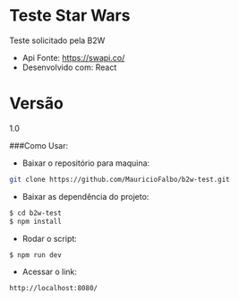 # Teste Star Wars
Teste solicitado pela B2W

- Api Fonte: https://swapi.co/
- Desenvolvido com: React 

# Versão
1.0

###Como Usar:

- Baixar o repositório para maquina:

```sh
git clone https://github.com/MauricioFalbo/b2w-test.git
```

- Baixar as dependência do projeto:

```sh
$ cd b2w-test
$ npm install 
```

- Rodar o script:
```sh
$ npm run dev
```

- Acessar o link:
```sh
http://localhost:8080/
```
